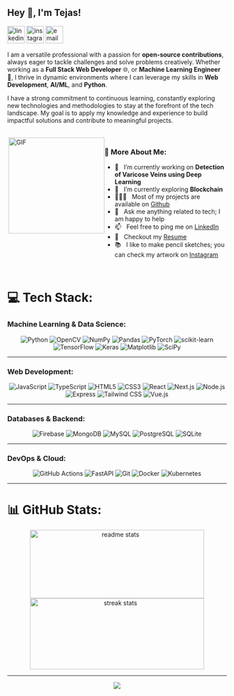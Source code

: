 ## Hey 👋, I'm Tejas!

<p align='left'>
  <a href='https://linkedin.com/in/tejasathalye'><img alt="linkedin" src="https://img.icons8.com/?size=100&id=xuvGCOXi8Wyg&format=png&color=000000" height='40px'/></a>
  <a href='https://instagram.com/artist.tejas_'><img alt="instagram" src="https://img.icons8.com/?size=100&id=Xy10Jcu1L2Su&format=png&color=000000" height='40px'/></a>
  <a href='mailto:me.tejasathalye@gmail.com'><img alt="email" src="https://img.icons8.com/?size=100&id=OumT4lIcOllS&format=png&color=000000" height='40px'/></a>
</p>

I am a versatile professional with a passion for **open-source contributions**, always eager to tackle challenges and solve problems creatively. Whether working as a **Full Stack Web Developer** 🌐, or **Machine Learning Engineer** 🤖, I thrive in dynamic environments where I can leverage my skills in **Web Development**, **AI/ML**, and **Python**.

I have a strong commitment to continuous learning, constantly exploring new technologies and methodologies to stay at the forefront of the tech landscape. My goal is to apply my knowledge and experience to build impactful solutions and contribute to meaningful projects.

<br/>

<div style="display: flex; align-items: flex-start;">

  <div>
    <img align="right" alt="GIF" src=https://user-images.githubusercontent.com/74038190/216656952-f8beff5b-935b-4157-a199-5c504b36a810.gif left-padding="10px" width="220px"/>
  </div>

  <div>
    <h3>🧐 More About Me:</h3>
    <ul>
      <li>🔭 &nbsp; I’m currently working on <strong>Detection of Varicose Veins using Deep Learning</strong></li>
      <li>🌱 &nbsp; I’m currently exploring <strong>Blockchain</strong></li>
      <li>👨🏻‍💻 &nbsp; Most of my projects are available on <a href="https://github.com/LitZeus?tab=repositories">Github</a></li>
      <li>💬 &nbsp; Ask me anything related to tech; I am happy to help</li>
      <li>📫 &nbsp; Feel free to ping me on <a href="https://www.linkedin.com/in/tejasathalye">LinkedIn</a></li>
      <li>📝 &nbsp; Checkout my <a href="https://tejasathalye.vercel.app/resume.pdf">Resume</a></li>
      <li>📚 &nbsp; I like to make pencil sketches; you can check my artwork on <a href="https://www.instagram.com/artist.tejas_/">Instagram</a></li>
    </ul>
  </div>

</div>

<br/>

# 💻 Tech Stack:

### Machine Learning & Data Science:
<div align="center">
  
![Python](https://img.shields.io/badge/python-3776AB?style=for-the-badge&logo=python&logoColor=white)
![OpenCV](https://img.shields.io/badge/OpenCV-5C3EE8?style=for-the-badge&logo=opencv&logoColor=white)
![NumPy](https://img.shields.io/badge/NumPy-013243?style=for-the-badge&logo=numpy&logoColor=white)
![Pandas](https://img.shields.io/badge/Pandas-150458?style=for-the-badge&logo=pandas&logoColor=white)
![PyTorch](https://img.shields.io/badge/PyTorch-EE4C2C?style=for-the-badge&logo=pytorch&logoColor=white)
![scikit-learn](https://img.shields.io/badge/scikit--learn-F7931E?style=for-the-badge&logo=scikit-learn&logoColor=white)
![TensorFlow](https://img.shields.io/badge/TensorFlow-FF6F00?style=for-the-badge&logo=tensorflow&logoColor=white)
![Keras](https://img.shields.io/badge/Keras-D00000?style=for-the-badge&logo=keras&logoColor=white)
![Matplotlib](https://img.shields.io/badge/Matplotlib-ffffff?style=for-the-badge&logo=matplotlib&logoColor=black)
![SciPy](https://img.shields.io/badge/SciPy-0C55A5?style=for-the-badge&logo=scipy&logoColor=white)

</div>

---

### Web Development:
<div align="center">
  
![JavaScript](https://img.shields.io/badge/JavaScript-F7DF1E?style=for-the-badge&logo=javascript&logoColor=black)
![TypeScript](https://img.shields.io/badge/TypeScript-007ACC?style=for-the-badge&logo=typescript&logoColor=white)
![HTML5](https://img.shields.io/badge/HTML5-E34F26?style=for-the-badge&logo=html5&logoColor=white)
![CSS3](https://img.shields.io/badge/CSS3-1572B6?style=for-the-badge&logo=css3&logoColor=white)
![React](https://img.shields.io/badge/React-20232A?style=for-the-badge&logo=react&logoColor=61DAFB)
![Next.js](https://img.shields.io/badge/Next.js-000000?style=for-the-badge&logo=nextdotjs&logoColor=white)
![Node.js](https://img.shields.io/badge/Node.js-339933?style=for-the-badge&logo=nodedotjs&logoColor=white)
![Express](https://img.shields.io/badge/Express-000000?style=for-the-badge&logo=express&logoColor=white)
![Tailwind CSS](https://img.shields.io/badge/Tailwind_CSS-38B2AC?style=for-the-badge&logo=tailwind-css&logoColor=white)
![Vue.js](https://img.shields.io/badge/Vue.js-4FC08D?style=for-the-badge&logo=vuedotjs&logoColor=white)
  
</div>

---

### Databases & Backend:
<div align="center">
  
![Firebase](https://img.shields.io/badge/Firebase-FFCA28?style=for-the-badge&logo=firebase&logoColor=black)
![MongoDB](https://img.shields.io/badge/MongoDB-47A248?style=for-the-badge&logo=mongodb&logoColor=white)
![MySQL](https://img.shields.io/badge/MySQL-4479A1?style=for-the-badge&logo=mysql&logoColor=white)
![PostgreSQL](https://img.shields.io/badge/PostgreSQL-4169E1?style=for-the-badge&logo=postgresql&logoColor=white)
![SQLite](https://img.shields.io/badge/SQLite-003B57?style=for-the-badge&logo=sqlite&logoColor=white)
  
</div>

---

### DevOps & Cloud:
<div align="center">
  
![GitHub Actions](https://img.shields.io/badge/GitHub_Actions-2088FF?style=for-the-badge&logo=github-actions&logoColor=white)
![FastAPI](https://img.shields.io/badge/FastAPI-009688?style=for-the-badge&logo=fastapi&logoColor=white)
![Git](https://img.shields.io/badge/Git-F05032?style=for-the-badge&logo=git&logoColor=white)
![Docker](https://img.shields.io/badge/Docker-2496ED?style=for-the-badge&logo=docker&logoColor=white)
![Kubernetes](https://img.shields.io/badge/Kubernetes-326CE5?style=for-the-badge&logo=kubernetes&logoColor=white)
  
</div>

---

# 📊 GitHub Stats:

<div align="center">
  <img width=400 src="https://github-readme-stats.vercel.app/api?username=LitZeus&show_icons=true&theme=react&rank_icon=github&border_radius=10" alt="readme stats" height='157px'/>
  <img width=400 src="https://streak-stats.demolab.com/?user=LitZeus&count_private=true&theme=react&border_radius=10" alt="streak stats" height='163px'/>
</div>

---

<div align="center">
  
  [![](https://visitcount.itsvg.in/api?id=LitZeus&icon=5&color=5)](https://visitcount.itsvg.in)
</div>
